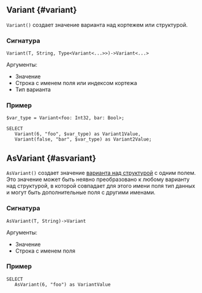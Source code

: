## Variant {#variant}

`Variant()` создает значение варианта над кортежем или структурой.

### Сигнатура

```yql
Variant(T, String, Type<Variant<...>>)->Variant<...>
```

Аргументы:

* Значение
* Строка с именем поля или индексом кортежа
* Тип варианта

### Пример

```yql
$var_type = Variant<foo: Int32, bar: Bool>;

SELECT
   Variant(6, "foo", $var_type) as Variant1Value,
   Variant(false, "bar", $var_type) as Variant2Value;
```

## AsVariant {#asvariant}

`AsVariant()` создает значение [варианта над структурой](../../../types/containers.md) с одним полем. Это значение может быть неявно преобразовано к любому варианту над структурой, в которой совпадает для этого имени поля тип данных и могут быть дополнительные поля с другими именами.

### Сигнатура

```yql
AsVariant(T, String)->Variant
```

Аргументы:

* Значение
* Строка с именем поля

### Пример

```yql
SELECT
   AsVariant(6, "foo") as VariantValue
```

